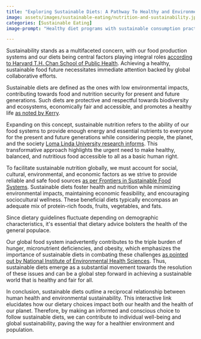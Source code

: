 ```yaml
---
title: "Exploring Sustainable Diets: A Pathway To Healthy and Environmentally Respectful Food Systems"
image: assets/images/sustainable-eating/nutrition-and-sustainability.jpg
categories: [Sustainable Eating]
image-prompt: "Healthy diet programs with sustainable consumption practices and environmentally responsible food production"

---
```


Sustainability stands as a multifaceted concern, with our food production systems and our diets being central factors playing integral roles [according to Harvard T.H. Chan School of Public Health](https://www.hsph.harvard.edu/nutritionsource/sustainability/). Achieving a healthy, sustainable food future necessitates immediate attention backed by global collaborative efforts.

Sustainable diets are defined as the ones with low environmental impacts, contributing towards food and nutrition security for present and future generations. Such diets are protective and respectful towards biodiversity and ecosystems, economically fair and accessible, and promotes a healthy life [as noted by Kerry](https://khni.kerry.com/trends-and-insights/sustainable-nutrition/).

Expanding on this concept, sustainable nutrition refers to the ability of our food systems to provide enough energy and essential nutrients to everyone for the present and future generations while considering people, the planet, and the society [Loma Linda University research informs](https://publichealth.llu.edu/research/environmental-nutrition). This transformative approach highlights the urgent need to make healthy, balanced, and nutritious food accessible to all as a basic human right.

To facilitate sustainable nutrition globally, we must account for social, cultural, environmental, and economic factors as we strive to provide reliable and safe food sources [as per Frontiers in Sustainable Food Systems](https://www.frontiersin.org/articles/10.3389/fsufs.2020.00070/full). Sustainable diets foster health and nutrition while minimizing environmental impacts, maintaining economic feasibility, and encouraging sociocultural wellness. These beneficial diets typically encompass an adequate mix of protein-rich foods, fruits, vegetables, and fats. 

Since dietary guidelines fluctuate depending on demographic characteristics, it's essential that dietary advice bolsters the health of the general populace. 

Our global food system inadvertently contributes to the triple burden of hunger, micronutrient deficiencies, and obesity, which emphasizes the importance of sustainable diets in combating these challenges [as pointed out by National Institute of Environmental Health Sciences](https://www.niehs.nih.gov/health/topics/nutrition). Thus, sustainable diets emerge as a substantial movement towards the resolution of these issues and can be a global step forward in achieving a sustainable world that is healthy and fair for all. 

In conclusion, sustainable diets outline a reciprocal relationship between human health and environmental sustainability. This interactive link elucidates how our dietary choices impact both our health and the health of our planet. Therefore, by making an informed and conscious choice to follow sustainable diets, we can contribute to individual well-being and global sustainability, paving the way for a healthier environment and population.